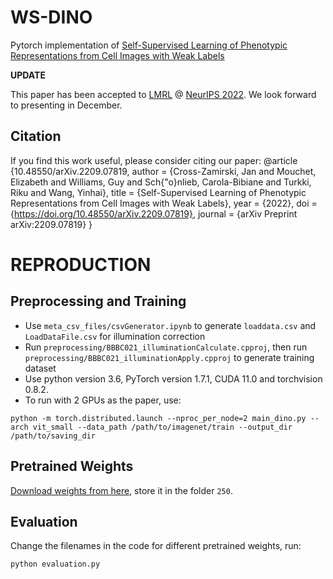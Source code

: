 # WS-DINO

Pytorch implementation of [Self-Supervised Learning of Phenotypic Representations from Cell Images with Weak Labels](https://arxiv.org/abs/2209.07819)  


**UPDATE**

This paper has been accepted to [LMRL](https://www.lmrl.org/) @ [NeurIPS 2022](https://neurips.cc/). We look forward to presenting in December.



## Citation
If you find this work useful, please consider citing our paper:
@article {10.48550/arXiv.2209.07819,
	author = {Cross-Zamirski, Jan and Mouchet, Elizabeth and Williams, Guy and Sch{\"o}nlieb, Carola-Bibiane and Turkki, Riku and Wang, Yinhai},
	title = {Self-Supervised Learning of Phenotypic Representations from Cell Images with Weak Labels},
	year = {2022},
	doi = {https://doi.org/10.48550/arXiv.2209.07819},
	journal = {arXiv Preprint arXiv:2209.07819}
}

# REPRODUCTION

## Preprocessing and Training
- Use `meta_csv_files/csvGenerator.ipynb` to generate `loaddata.csv` and `LoadDataFile.csv` for illumination correction
- Run `preprocessing/BBBC021_illuminationCalculate.cpproj`, then run `preprocessing/BBBC021_illuminationApply.cpproj` to generate training dataset
- Use python version 3.6, PyTorch version 1.7.1, CUDA 11.0 and torchvision 0.8.2.
- To run with 2 GPUs as the paper, use:
```
python -m torch.distributed.launch --nproc_per_node=2 main_dino.py --arch vit_small --data_path /path/to/imagenet/train --output_dir /path/to/saving_dir
```

## Pretrained Weights

[Download weights from here](https://drive.google.com/drive/folders/1y4yzkYQ8g6eytobmfC9mNmist4FfONWS?usp=sharing), store it in the folder `250`.

## Evaluation
Change the filenames in the code for different pretrained weights, run:
```
python evaluation.py
```

